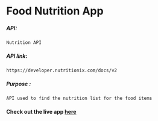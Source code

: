  # Food Nutrition App

##### API:
    Nutrition API

##### API link:
    https://developer.nutritionix.com/docs/v2

##### Purpose :
    API used to find the nutrition list for the food items

#### Check out the live app [here](https://shyam-brs.github.io/food-nutrition/)
